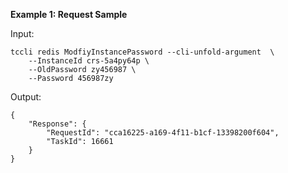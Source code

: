 **Example 1: Request Sample**



Input: 

```
tccli redis ModfiyInstancePassword --cli-unfold-argument  \
    --InstanceId crs-5a4py64p \
    --OldPassword zy456987 \
    --Password 456987zy
```

Output: 
```
{
    "Response": {
        "RequestId": "cca16225-a169-4f11-b1cf-13398200f604",
        "TaskId": 16661
    }
}
```

